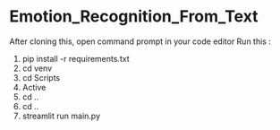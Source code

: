 # Emotion_Recognition_From_Text
After cloning this, open command prompt in your code editor
Run this :

1. pip install -r requirements.txt
2. cd venv
3. cd Scripts
4. Active
5. cd ..
6. cd ..
7. streamlit run main.py 